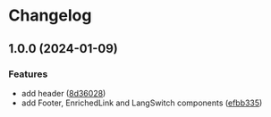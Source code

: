 # Changelog

## 1.0.0 (2024-01-09)

### Features

* add header ([8d36028](https://github.com/gravity-ui/page-constructor-addons/commit/8d360288c90c837279d773cf2ba0b83d10132c0e))
* add Footer, EnrichedLink and LangSwitch components ([efbb335](https://github.com/gravity-ui/page-constructor-addons/commit/efbb33529b7cd02b6a6fc42081ac6fdde7b32e8f))
